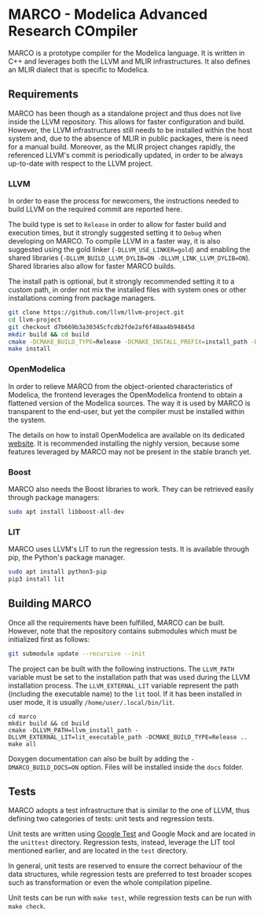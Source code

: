 # MARCO - Modelica Advanced Research COmpiler
MARCO is a prototype compiler for the Modelica language.
It is written in C++ and leverages both the LLVM and MLIR infrastructures.
It also defines an MLIR dialect that is specific to Modelica.

## Requirements
MARCO has been though as a standalone project and thus does not live inside the LLVM repository. This allows for faster configuration and build.
However, the LLVM infrastructures still needs to be installed within the host system and, due to the absence of MLIR in public packages, there is need for a manual build. Moreover, as the MLIR project changes rapidly, the referenced LLVM's commit is periodically updated, in order to be always up-to-date with respect to the LLVM project.

### LLVM
In order to ease the process for newcomers, the instructions needed to build LLVM on the required commit are reported here.

The build type is set to `Release` in order to allow for faster build and execution times, but it strongly suggested setting it to `Debug` when developing on MARCO.
To compile LLVM in a faster way, it is also suggested using the gold linker (`-DLLVM_USE_LINKER=gold`) and enabling the shared libraries (`-DLLVM_BUILD_LLVM_DYLIB=ON -DLLVM_LINK_LLVM_DYLIB=ON`).
Shared libraries also allow for faster MARCO builds.

The install path is optional, but it strongly recommended setting it to a custom path, in order not mix the installed files with system ones or other installations coming from package managers.

```bash
git clone https://github.com/llvm/llvm-project.git
cd llvm-project
git checkout d7b669b3a30345cfcdb2fde2af6f48aa4b94845d
mkdir build && cd build
cmake -DCMAKE_BUILD_TYPE=Release -DCMAKE_INSTALL_PREFIX=install_path -DLLVM_INSTALL_UTILS=True -DLLVM_ENABLE_PROJECTS="clang;clang-tools-extra;libcxx;libcxxabi;mlir;openmp" ../llvm
make install
```

### OpenModelica
In order to relieve MARCO from the object-oriented characteristics of Modelica, the frontend leverages the OpenModelica frontend to obtain a flattened version of the Modelica sources. The way it is used by MARCO is transparent to the end-user, but yet the compiler must be installed within the system.

The details on how to install OpenModelica are available on its dedicated [website](https://openmodelica.org/).
It is recommended installing the nighly version, because some features leveraged by MARCO may not be present in the stable branch yet.

### Boost
MARCO also needs the Boost libraries to work. They can be retrieved easily through package managers:

```bash
sudo apt install libboost-all-dev
```

### LIT
MARCO uses LLVM's LIT to run the regression tests. It is available through pip, the Python's package manager.

```bash
sudo apt install python3-pip
pip3 install lit
```

## Building MARCO
Once all the requirements have been fulfilled, MARCO can be built.
However, note that the repository contains submodules which must be initialized first as follows:

```bash
git submodule update --recursive --init
```

The project can be built with the following instructions.
The `LLVM_PATH` variable must be set to the installation path that was used during the LLVM installation process.
The `LLVM_EXTERNAL_LIT` variable represent the path (including the executable name) to the `lit` tool. If it has been installed in user mode, it is usually `/home/user/.local/bin/lit`.

```
cd marco
mkdir build && cd build
cmake -DLLVM_PATH=llvm_install_path -DLLVM_EXTERNAL_LIT=lit_executable_path -DCMAKE_BUILD_TYPE=Release ..
make all
```

Doxygen documentation can also be built by adding the `-DMARCO_BUILD_DOCS=ON` option. Files will be installed inside the `docs` folder.

## Tests
MARCO adopts a test infrastructure that is similar to the one of LLVM, thus defining two categories of tests: unit tests and regression tests.

Unit tests are written using [Google Test](https://github.com/google/googletest/) and Google Mock and are located in the `unittest` directory.
Regression tests, instead, leverage the LIT tool mentioned earlier, and are located in the `test` directory.

In general, unit tests are reserved to ensure the correct behaviour of the data structures, while regression tests are preferred to test broader scopes such as transformation or even the whole compilation pipeline. 

Unit tests can be run with `make test`, while regression tests can be run with `make check`.
